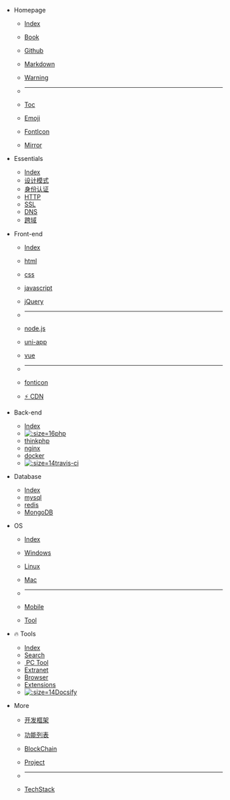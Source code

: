 - Homepage
  - [<i class="ri-rocket-line"></i> Index](/home/)
  
  - [<i class="fa fa-book"></i> Book](/home/book.md)
  
  - [<i class="fa fa-github fa-lg"></i> Github](/tools/github.md)
  
  - [<i class="icon octicon-file markdown-icon"></i> Markdown](/tools/markdown.md)
  
  - [<i class="fa fa-warning light-red"></i> Warning](/home/?id=warning)
  
  - <hr>
  
  - [<i class="fa fa-list-ul fa-flip-horizontal"></i> Toc](/home/toc)
  
  - [<i class="bi bi-emoji-wink"></i> Emoji](/home/emoji.md)
  
  - [<i class="fa fa-fonticons"></i> FontIcon](/front-end/iconfont.md)
  
  - [<ion-icon name="fast-food-outline"></ion-icon> Mirror](/home/?id=镜像站)
  
- Essentials
  - [<i class="ri-rocket-line"></i> Index](/essential/)
  - [设计模式](/设计模式/)
  - [身份认证](/essential/identity.md)
  - [HTTP](/essential/http.md)
  - [SSL](/essential/?id=ssl)
  - [DNS](/essential/?id=dns)
  - [跨域](/essential/cross-domain.md "跨域")
  
- Front-end
  - [<i class="ri-rocket-line"></i> Index](/front-end/)
  
  - [<i class="fa fa-html5 medium-orange"></i> html](/front-end/html/)
  
  - [<i class="fa fa-css3 medium-blue"></i> css](/front-end/css/)
  
  - [<i class="icon octicon-file js-icon medium-yellow"></i> javascript](/front-end/javascript/)
  
  - [<i class="icon octicon-file jquery-icon medium-blue"></i> jQuery](/front-end/jquery.md)
  
  - <hr>
  
  - [<i class="icon octicon-file node-icon"></i> node.js](/front-end/node.js/)
  
  - [<i class="iconfont icon-uniapp dark-green"></i> uni-app](/front-end/uniapp/)
  
  - [<i class="icon octicon-file vue-icon light-green"></i> vue](/front-end/vue/)
  
  - <hr>
  
  - [<i class="fa fa-fonticons"></i> fonticon](/front-end/iconfont.md)
  
  - [⚡ CDN](/front-end/?id=CDN-⚡)
  
- Back-end
  - [<i class="ri-rocket-line"></i> Index](/back-end/)
  - [![](https://www.php.net/favicon.ico ':size=16')php](/back-end/php/)
  - [<i class="fa fa-fire medium-green"></i> thinkphp](/back-end/thinkphp/)
  - [<i class="icon octicon-file nginx-icon dark-green"></i> nginx](/back-end/nginx.md)
  - [<span class="icon octicon-file docker-icon dark-blue"></span> docker](/back-end/docker.md "Docker")
  - [![](https://cdn.travis-ci.org/images/favicon-076a22660830dc325cc8ed70e7146a59.png ':size=14')travis-ci](/back-end/travis-ci.md "Travis Ci")
  
- Database
  - [<i class="ri-rocket-line"></i> Index](/database/)
  - [<i class="icon octicon-file mysql-icon dark-blue"></i> mysql](/database/mysql/)
  - [<i class="icon octicon-file redis-icon medium-red"></i> redis](/database/redis/)
  - [<i class="icon octicon-file mongodb-icon dark-green"></i> MongoDB](/database/mongodb.md)
  
- OS
  - [<i class="ri-rocket-line"></i> Index](/os/)
  
  - [<i class="fa fa-windows"></i> Windows](/os/windows/)
  
  - [<i class="fa fa-linux"></i> Linux](/os/linux/)
  
  - [<i class="fa fa-apple"></i> Mac](/os/mac/)
  
  - <hr />
  
  - [<i class="fa fa-mobile"></i> Mobile](/os/mobile/)
  
  - [<i class="fa fa-wrench"></i> Tool](/tools/)
  
- 🔥 Tools
  - [<i class="ri-rocket-line"></i> Index](/tools/)
  - [<i class="ri-search-line"></i> Search](/tools/search.md)
  - [<i class="fa fa-laptop medium-purple"></i> PC Tool](/tools/应用工具.md)
  - [<i class="ri-magic-line dark-yellow"></i> Extranet](/tools/vpn.md)
  - [<i class="ri-earth-line medium-green"></i> Browser](/tools/browser.md "浏览器")
  - [<ion-icon name="extension-puzzle-outline"></ion-icon> Extensions](/tools/browser-extensions)
  - [![](http://docsify.js.org/_media/favicon.ico ':size=14')Docsify](/tools/docsify.md)
  
- More
  - [<i class="ri-fire-line light-red"></i> 开发框架](/开发框架/)
  
  - [<i class="ri-fire-line light-red"></i> 功能列表](/function-list/)
  
  - [<i class="ri-fire-line light-red"></i> BlockChain](/blockchain/)
  
  - [<i class="ri-fire-line light-red"></i> Project](/project/)
  
  - <hr />
  
  - [TechStack](/tech-stack/ "技术栈")

<!--

- [<i class="fa fa-laptop"></i> Homepage](/home/)
- <i class="fa fa-folder-open-o"></i> [Front-end](/front-end/)
  - [<i class="fa fa-html5 medium-orange"></i> html](/front-end/html/)
  - [<i class="fa fa-css3 medium-blue"></i> css](/front-end/css/)
  - [<i class="icon octicon-file js-icon medium-yellow"></i> javascript](/front-end/javascript/)
  - [<i class="icon octicon-file node-icon"></i> node.js](/front-end/node.js/)
  - [<i class="iconfont icon-uniapp dark-green"></i> uni-app](/front-end/uniapp/)
  - [<i class="icon octicon-file vue-icon light-green"></i> vue](/front-end/vue/)
- <i class="fa fa-folder-open-o"></i> Back-end
  - [<span class="icon octicon-file php-icon dark-blue "></span> php](/back-end/php/)
  - [thinkphp](/back-end/thinkphp/)
  - [<span class="icon octicon-file docker-icon dark-blue "></span> docker](/back-end/docker.md "Docker")
- <i class="fa fa-folder-open-o"></i> Database
  - [<i class="iconfont icon-mysql"></i> mysql](/database/mysql/)
  - [<i class="iconfont icon-redis"></i> redis](/database/redis/)
- <i class="fa fa-folder-open-o"></i> [OS](/os/)
  - [<i class="fa fa-windows"></i> Windows](/os/windows/)
  - [<i class="fa fa-linux"></i> Linux](/os/linux/)
  - [<i class="fa fa-apple"></i> Mac](/os/mac/)
- [<i class="fa fa-cube"></i> Tools](/tools/)
- <i class="fa fa-ellipsis-h"></i>
  - [开发框架](/开发框架/)
  - [区块链](/区块链/)
  - [设计模式](/设计模式/)

-->
